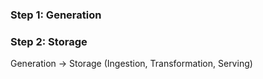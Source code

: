 
### Step 1: Generation

### Step 2: Storage


Generation -> Storage (Ingestion, Transformation, Serving)